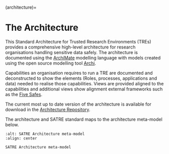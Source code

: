 (architecture)=

# The Architecture

This Standard Architecture for Trusted Research Environments (TREs) provides a comprehensive high-level architecture for research organisations handling sensitive data safely.
The architecture is documented using the [ArchiMate](https://pubs.opengroup.org/architecture/archimate3-doc/) modelling language with models created using the open source modelling tool [Archi](https://www.archimatetool.com/).

Capabilities an organisation requires to run a TRE are documented and deconstructed to show the elements (Roles, processes, applications and data) needed to realise those capabilities.
Views are provided aligned to the capabilities and additional views show alignment external frameworks such as the [Five Safes](https://ukdataservice.ac.uk/help/secure-lab/what-is-the-five-safes-framework/).

The current most up to date version of the architecture is available for download in the [Architecture Repository](https://github.com/sa-tre/satre-archimate).

The architecture and SATRE standard maps to the architecture meta-model below.

```{figure} ../images/architecture-metamodel.jpg
:alt: SATRE Architecture meta-model
:align: center

SATRE Architecture meta-model
```
